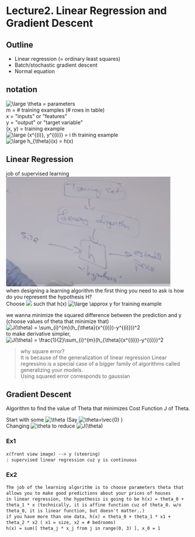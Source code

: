 # Lecture2. Linear Regression and Gradient Descent
## Outline
- Linear regression (= ordinary least squares)
- Batch/stochastic gradient descent
- Normal equation

## notation
<img src="https://latex.codecogs.com/gif.latex?\dpi{100}&space;\large&space;\theta" title="\large \theta" /> = parameters   
m = # training examples (# rows in table)   
x = "inputs" or "features"   
y = "output" or "target variable"   
(x, y) = training example    
<img src="https://latex.codecogs.com/gif.latex?\dpi{100}&space;\large&space;(x^{(i)},&space;y^{(i)})" title="\large (x^{(i)}, y^{(i)})" /> = i th training example  
<img src="https://latex.codecogs.com/gif.latex?\dpi{100}&space;\large&space;h_{\theta}(x)" title="\large h_{\theta}(x)" /> = h(x)  
## Linear Regression

job of supervised learning    
<img src="supervised_learning_process.png" width="450px" height="300px"></img>   
when designing a learning algorithm the first thing you need to ask is how do you represent the hypothesis H?   
Choose 
<img src="https://latex.codecogs.com/svg.latex?\Large&space;\theta" /> 
such that h(x) 
<img src="https://latex.codecogs.com/gif.latex?\dpi{100}&space;\large&space;\approx" title="\large \approx" /> 
y for training example      
   
we wanna minimize the squared difference between the prediction and y  (choose values of theta that minimize that) 
<img src="https://latex.codecogs.com/gif.latex?\dpi{100}&space;J(\theta)&space;=&space;\sum_{i}^{m}(h_{\theta}(x^{(i)})-y^{(i)}))^2" title="J(\theta) = \sum_{i}^{m}(h_{\theta}(x^{(i)})-y^{(i)}))^2" />  
to make derivative simpler,   
<img src="https://latex.codecogs.com/gif.latex?\dpi{100}&space;J(\theta)&space;=&space;\frac{1}{2}\sum_{i}^{m}(h_{\theta}(x^{(i)})-y^{(i)})^2" title="J(\theta) = \frac{1}{2}\sum_{i}^{m}(h_{\theta}(x^{(i)})-y^{(i)})^2" />    

> why square error?   
It is because of the generalization of linear regression
Linear regressino is a special case of a bigger family of algorithms called generalizing your models.   
Using squared error corresponds to gaussian

## Gradient Descent
Algorithm to find the value of Theta that minimizes Cost Function J of Theta.   
   
Start with some 
<img src="https://latex.codecogs.com/gif.latex?\dpi{100}&space;\theta" title="\theta" /> 
(Say 
<img src="https://latex.codecogs.com/gif.latex?\dpi{100}&space;\theta=\vec{0}" title="\theta=\vec{0}" />
)   
Changing 
<img src="https://latex.codecogs.com/gif.latex?\dpi{100}&space;\theta" title="\theta" />
to reduce <img src="https://latex.codecogs.com/gif.latex?\dpi{100}&space;J(\theta)" title="J(\theta)" />   



### Ex1
```
x(front view image) --> y (steering)
: supervised linear regression cuz y is continuous
```

### Ex2

```
The job of the learning algorithm is to choose parameters theta that allows you to make good predictions about your prices of houses
in linear regression, the hypothesis is going to be h(x) = theta_0 + theta_1 * x (technically, it is affine function cuz of theta_0. w/o theta_0, it is linear function, but doesn't matter..)
if you have more than one data, h(x) = theta_0 + theta_1 * x1 + theta_2 * x2 ( x1 = size, x2 = # bedrooms)
h(x) = sum([ theta_j * x_j from j in range(0, 3) ], x_0 = 1
```




